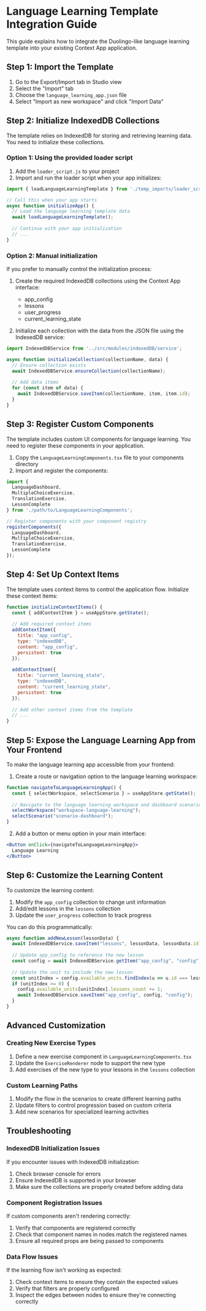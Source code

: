 # Language Learning Template Integration Guide

This guide explains how to integrate the Duolingo-like language learning template into your existing Context App application.

## Step 1: Import the Template

1. Go to the Export/Import tab in Studio view
2. Select the "Import" tab
3. Choose the `language_learning_app.json` file
4. Select "Import as new workspace" and click "Import Data"

## Step 2: Initialize IndexedDB Collections

The template relies on IndexedDB for storing and retrieving learning data. You need to initialize these collections.

### Option 1: Using the provided loader script

1. Add the `loader_script.js` to your project
2. Import and run the loader script when your app initializes:

```javascript
import { loadLanguageLearningTemplate } from './temp_imports/loader_script';

// Call this when your app starts
async function initializeApp() {
  // Load the language learning template data
  await loadLanguageLearningTemplate();
  
  // Continue with your app initialization
  // ...
}
```

### Option 2: Manual initialization

If you prefer to manually control the initialization process:

1. Create the required IndexedDB collections using the Context App interface:
   - app_config
   - lessons
   - user_progress
   - current_learning_state

2. Initialize each collection with the data from the JSON file using the IndexedDB service:

```javascript
import IndexedDBService from '../src/modules/indexedDB/service';

async function initializeCollection(collectionName, data) {
  // Ensure collection exists
  await IndexedDBService.ensureCollection(collectionName);
  
  // Add data items
  for (const item of data) {
    await IndexedDBService.saveItem(collectionName, item, item.id);
  }
}
```

## Step 3: Register Custom Components

The template includes custom UI components for language learning. You need to register these components in your application.

1. Copy the `LanguageLearningComponents.tsx` file to your components directory
2. Import and register the components:

```javascript
import { 
  LanguageDashboard, 
  MultipleChoiceExercise, 
  TranslationExercise,
  LessonComplete 
} from './path/to/LanguageLearningComponents';

// Register components with your component registry
registerComponents({
  LanguageDashboard,
  MultipleChoiceExercise,
  TranslationExercise,
  LessonComplete
});
```

## Step 4: Set Up Context Items

The template uses context items to control the application flow. Initialize these context items:

```javascript
function initializeContextItems() {
  const { addContextItem } = useAppStore.getState();
  
  // Add required context items
  addContextItem({
    title: "app_config",
    type: "indexedDB",
    content: "app_config",
    persistent: true
  });
  
  addContextItem({
    title: "current_learning_state",
    type: "indexedDB",
    content: "current_learning_state",
    persistent: true
  });
  
  // Add other context items from the template
  // ...
}
```

## Step 5: Expose the Language Learning App from Your Frontend

To make the language learning app accessible from your frontend:

1. Create a route or navigation option to the language learning workspace:

```javascript
function navigateToLanguageLearningApp() {
  const { selectWorkspace, selectScenario } = useAppStore.getState();
  
  // Navigate to the language learning workspace and dashboard scenario
  selectWorkspace("workspace-language-learning");
  selectScenario("scenario-dashboard");
}
```

2. Add a button or menu option in your main interface:

```jsx
<Button onClick={navigateToLanguageLearningApp}>
  Language Learning
</Button>
```

## Step 6: Customize the Learning Content

To customize the learning content:

1. Modify the `app_config` collection to change unit information
2. Add/edit lessons in the `lessons` collection
3. Update the `user_progress` collection to track progress

You can do this programmatically:

```javascript
async function addNewLesson(lessonData) {
  await IndexedDBService.saveItem("lessons", lessonData, lessonData.id);
  
  // Update app_config to reference the new lesson
  const config = await IndexedDBService.getItem("app_config", "config");
  
  // Update the unit to include the new lesson
  const unitIndex = config.available_units.findIndex(u => u.id === lessonData.unit_id);
  if (unitIndex >= 0) {
    config.available_units[unitIndex].lessons_count += 1;
    await IndexedDBService.saveItem("app_config", config, "config");
  }
}
```

## Advanced Customization

### Creating New Exercise Types

1. Define a new exercise component in `LanguageLearningComponents.tsx`
2. Update the `ExerciseRenderer` node to support the new type
3. Add exercises of the new type to your lessons in the `lessons` collection

### Custom Learning Paths

1. Modify the flow in the scenarios to create different learning paths
2. Update filters to control progression based on custom criteria
3. Add new scenarios for specialized learning activities

## Troubleshooting

### IndexedDB Initialization Issues

If you encounter issues with IndexedDB initialization:

1. Check browser console for errors
2. Ensure IndexedDB is supported in your browser
3. Make sure the collections are properly created before adding data

### Component Registration Issues

If custom components aren't rendering correctly:

1. Verify that components are registered correctly
2. Check that component names in nodes match the registered names
3. Ensure all required props are being passed to components

### Data Flow Issues

If the learning flow isn't working as expected:

1. Check context items to ensure they contain the expected values
2. Verify that filters are properly configured
3. Inspect the edges between nodes to ensure they're connecting correctly
